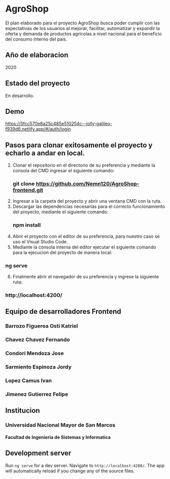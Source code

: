 # AgroShop

El plan elaborado para el proyecto AgroShop busca poder cumplir con las expectativas de los usuarios al mejorar, facilitar, automatizar y expandir la oferta y demanda de productos agrícolas a nivel nacional para el beneficio del  consumo interno del pais.

## Año de elaboracion

2020

## Estado del proyecto

En desarrollo.

## Demo

https://5fcc570e8a25c485e510254c--jolly-galileo-f939d6.netlify.app/#/auth/login

## Pasos para clonar exitosamente el proyecto y echarlo a andar en local.

1. Clonar el repositorio en el directorio de su preferencia y mediante la consola del CMD ingresar el siguiente comando:
   ### git clone https://github.com/Nemn120/AgroShop-frontend.git
2. Ingresar a la carpeta del proyecto y abrir una ventana CMD con la ruta.
3. Descargar las dependencias necesarias para el correcto funcionamiento del proyecto, mediante el siguiente comando:
   ### npm install
4. Abrir el proyecto con el editor de su preferencia, para nuestro caso se uso el Visual Studio Code.
5. Mediante la consola interna del editor ejecutar el siguiente comando para la ejecucion del proyecto de manera local:
  ### ng serve
6. Finalmente abrir el navegador de su preferencia y ingrese la siguiente ruta:
  ### http://localhost:4200/

## Equipo de desarrolladores Frontend

  ### Barrozo Figueroa Osti Katriel
  ### Chavez Chavez Fernando
  ### Condori Mendoza Jose
  ### Sarmiento Espinoza Jordy
  ### Lopez Camus Ivan
  ### Jimenez Gutierrez Felipe
  
## Institucion

  ### Universidad Nacional Mayor de San Marcos
  #### Facultad de Ingenieria de Sistemas y Informatica

## Development server

Run `ng serve` for a dev server. Navigate to `http://localhost:4200/`. The app will automatically reload if you change any of the source files.


